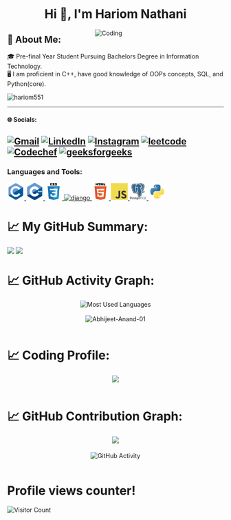 

<h1 align="center">Hi 👋, I'm Hariom Nathani</h1>
<img align="right" alt="Coding" width="300" src="https://as2.ftcdn.net/v2/jpg/01/35/92/85/1000_F_135928597_xU5EzKq6vpOeXPX5vsbI48zfVVkSRlrF.jpg">


## 💫 About Me:
🎓 Pre-final Year Student Pursuing Bachelors Degree in Information Technology. <br>
🖥  I am proficient in C++, have good knowledge of OOPs concepts, SQL, and Python(core).



<p align="left"> <img src="https://komarev.com/ghpvc/?username=hariom551&label=visitors%20&color=0e75b6&style=flat" alt="hariom551" /> </p>

---
#### 🌐 Socials:

[![Gmail](https://img.shields.io/badge/Gmail-D14836?&logo=gmail&logoColor=white)](mailto:hariomnathani551@gmail.com)
[![LinkedIn](https://img.shields.io/badge/LinkedIn-0077B5?&logo=linkedin&logoColor=white)](https://linkedin.com/in/hariom-nathani-64b8a5202)
[![Instagram](https://img.shields.io/badge/Instagram-E4405F?&logo=instagram&logoColor=white)](https://instagram.com/nathani_hariom)
[![leetcode](https://img.shields.io/badge/-leetcode-FFFF00?&logo=leetcode&logoColor=white)]([https://www.codechef.com/users/hariom_811](https://www.leetcode.com/hariom_nathani))
[![Codechef](https://img.shields.io/badge/-CodeChef-5B4638?&logo=CodeChef&logoColor=white)](https://www.codechef.com/users/hariom_811)
[![geeksforgeeks](https://img.shields.io/badge/geeksforgeeks-008000?&logo=geeksforgeeks&logoColor=white)](https://auth.geeksforgeeks.org/user/hariomnathani551)
---


<h3 align="left">Languages and Tools:</h3>
<p align="left"> <a href="https://www.cprogramming.com/" target="_blank" rel="noreferrer"> <img src="https://raw.githubusercontent.com/devicons/devicon/master/icons/c/c-original.svg" alt="c" width="40" height="40"/> </a> <a href="https://www.w3schools.com/cpp/" target="_blank" rel="noreferrer"> <img src="https://raw.githubusercontent.com/devicons/devicon/master/icons/cplusplus/cplusplus-original.svg" alt="cplusplus" width="40" height="40"/> </a> <a href="https://www.w3schools.com/css/" target="_blank" rel="noreferrer"> <img src="https://raw.githubusercontent.com/devicons/devicon/master/icons/css3/css3-original-wordmark.svg" alt="css3" width="40" height="40"/> </a> <a href="https://www.djangoproject.com/" target="_blank" rel="noreferrer"> <img src="https://cdn.worldvectorlogo.com/logos/django.svg" alt="django" width="40" height="40"/> </a> <a href="https://www.w3.org/html/" target="_blank" rel="noreferrer"> <img src="https://raw.githubusercontent.com/devicons/devicon/master/icons/html5/html5-original-wordmark.svg" alt="html5" width="40" height="40"/> </a> <a href="https://developer.mozilla.org/en-US/docs/Web/JavaScript" target="_blank" rel="noreferrer"> <img src="https://raw.githubusercontent.com/devicons/devicon/master/icons/javascript/javascript-original.svg" alt="javascript" width="40" height="40"/> </a> <a href="https://www.postgresql.org" target="_blank" rel="noreferrer"> <img src="https://raw.githubusercontent.com/devicons/devicon/master/icons/postgresql/postgresql-original-wordmark.svg" alt="postgresql" width="40" height="40"/> </a> <a href="https://www.python.org" target="_blank" rel="noreferrer"> <img src="https://raw.githubusercontent.com/devicons/devicon/master/icons/python/python-original.svg" alt="python" width="40" height="40"/> </a> </p>

 # 📈 My GitHub Summary:
<p align="center">



![](http://github-profile-summary-cards.vercel.app/api/cards/most-commit-language?username=hariom551&theme=monokai)
![](http://github-profile-summary-cards.vercel.app/api/cards/stats?username=hariom551&theme=monokai)
 </p>


 # 📈 GitHub Activity Graph:
 <p align="center">
<img src = "https://github-readme-stats.vercel.app/api/top-langs/?username=hariom551&show_icons=true&layout=compact&theme=monokai" alt="Most Used Languages"><br><br>
<img src = "https://github-readme-streak-stats.herokuapp.com?user=hariom551&theme=monokai&ring=DD2727&fire=DD2727&dates=DD6227&sideNums=176FC5&sideLabels=1E90FF" alt="Abhijeet-Anand-01" /><br><br>



   # 📈 Coding Profile:
  <p align="center">
<img src="https://leetcard.jacoblin.cool/Hariom_Nathani?theme=dark&font=Poppins&ext=contest"><br><br>
</p>

# 📈 GitHub Contribution Graph:
 <p align="center">
 <img src="https://github-profile-summary-cards.vercel.app/api/cards/profile-details?username=hariom551&theme=monokai"/><br><br>
 <img src = "https://lostgirljourney-on-github.herokuapp.com/graph?username=deepika408&theme=xcode&bg_color=000000&hide_border=true" alt="GitHub Activity" /><br><br>
 </p>

# Profile views counter!

![Visitor Count](https://profile-counter.glitch.me/{hariom551}/count.svg)
<a href="https://icons8.com/icon/40669/c++">


